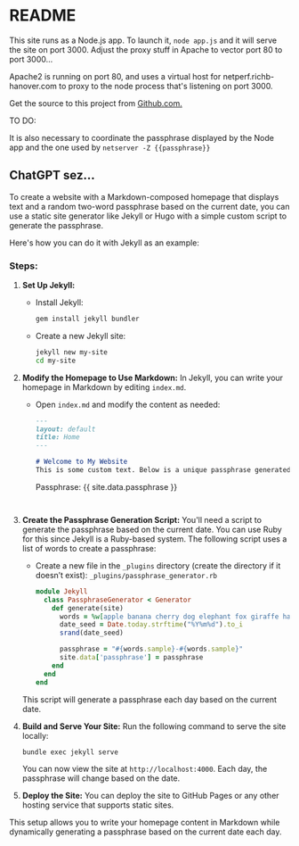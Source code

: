 # README

This site runs as a Node.js app.
To launch it, `node app.js` and it will serve the site on
port 3000.
Adjust the proxy stuff in Apache to vector port 80 to port 3000...

Apache2 is running on port 80, and uses a virtual host for netperf.richb-hanover.com 
to proxy to the node process that's listening on port 3000.

Get the source to this project from <a href="https://github.com/richb-hanover/netperfmon">Github.com.</a></p>

TO DO:

It is also necessary to coordinate the passphrase displayed
by the Node app and the one used by `netserver -Z {{passphrase}}`

## ChatGPT sez...
To create a website with a Markdown-composed homepage that displays text and a random two-word passphrase based on the current date, you can use a static site generator like Jekyll or Hugo with a simple custom script to generate the passphrase.

Here's how you can do it with Jekyll as an example:

### Steps:

1. **Set Up Jekyll:**
   - Install Jekyll:
     ```bash
     gem install jekyll bundler
     ```
   - Create a new Jekyll site:
     ```bash
     jekyll new my-site
     cd my-site
     ```

2. **Modify the Homepage to Use Markdown:**
   In Jekyll, you can write your homepage in Markdown by editing `index.md`.

   - Open `index.md` and modify the content as needed:
     ```markdown
     ---
     layout: default
     title: Home
     ---

     # Welcome to My Website
     This is some custom text. Below is a unique passphrase generated based on the current date:
     
     ```
     Passphrase: {{ site.data.passphrase }}
     ```
   ```

3. **Create the Passphrase Generation Script:**
   You'll need a script to generate the passphrase based on the current date. You can use Ruby for this since Jekyll is a Ruby-based system. The following script uses a list of words to create a passphrase:

   - Create a new file in the `_plugins` directory (create the directory if it doesn’t exist):
     `_plugins/passphrase_generator.rb`

     ```ruby
     module Jekyll
       class PassphraseGenerator < Generator
         def generate(site)
           words = %w[apple banana cherry dog elephant fox giraffe hat igloo jelly kite lemon]
           date_seed = Date.today.strftime("%Y%m%d").to_i
           srand(date_seed)

           passphrase = "#{words.sample}-#{words.sample}"
           site.data['passphrase'] = passphrase
         end
       end
     end
     ```

   This script will generate a passphrase each day based on the current date.

4. **Build and Serve Your Site:**
   Run the following command to serve the site locally:
   ```bash
   bundle exec jekyll serve
   ```

   You can now view the site at `http://localhost:4000`. Each day, the passphrase will change based on the date.

5. **Deploy the Site:**
   You can deploy the site to GitHub Pages or any other hosting service that supports static sites.

This setup allows you to write your homepage content in Markdown while dynamically generating a passphrase based on the current date each day.
